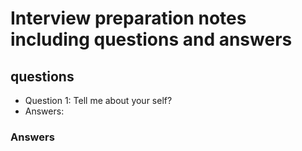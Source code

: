 # Interview preparation notes including questions and answers
## questions

- Question 1: Tell me about your self?
- Answers: 
### Answers
